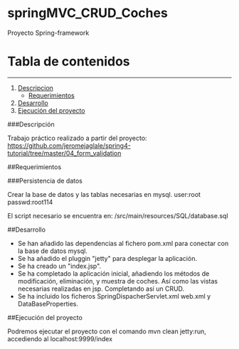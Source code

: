 # springMVC_CRUD_Coches
Proyecto Spring-framework

# Tabla de contenidos
-----
1. [Descripcion](#descripción)
   * [Requerimientos](#requerimientos)
2. [Desarrollo](#desarrollo)
3. [Ejecución del proyecto](#ejecución-del-proyecto)


###Descripción

Trabajo práctico realizado a partir del proyecto: https://github.com/jeromejaglale/spring4-tutorial/tree/master/04_form_validation

##Requerimientos 

###Persistencia de datos

Crear la base de datos y las tablas necesarias en mysql.
user:root
passwd:root114

El script necesario se encuentra en: /src/main/resources/SQL/database.sql

##Desarrollo

- Se han añadido las dependencias al fichero pom.xml para conectar con la base de datos mysql.
- Se ha añadido el pluggin "jetty" para desplegar la aplicación.
- Se ha creado un "index.jsp".
- Se ha completado la aplicación inicial, añadiendo los métodos de modificación, eliminación, y muestra de coches. Así como las vistas necesarias realizadas en jsp. Completando así un CRUD.
- Se ha incluido los ficheros SpringDispacherServlet.xml  web.xml y DataBaseProperties. 

##Ejecución del proyecto

Podremos ejecutar el proyecto con el comando mvn clean jetty:run, accediendo al localhost:9999/index
